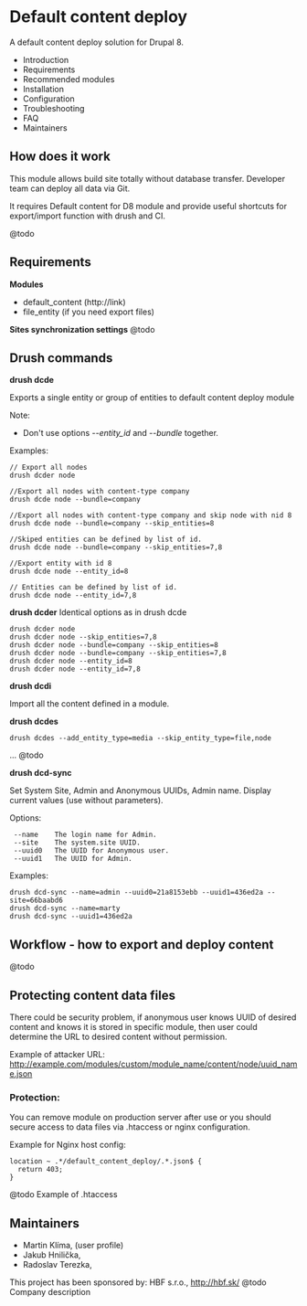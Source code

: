 Default content deploy
======================
A default content deploy solution for Drupal 8.

* Introduction
* Requirements
* Recommended modules
* Installation
* Configuration
* Troubleshooting
* FAQ
* Maintainers
 

How does it work
----------------
This module allows build site totally without database transfer. 
Developer team can deploy all data via Git.

It requires Default content for D8 module and provide useful shortcuts 
for export/import function with drush and CI.

@todo


Requirements
------------
**Modules**
- default_content (http://link)
- file_entity (if you need export files)

**Sites synchronization settings**
@todo


Drush commands
--------------

**drush dcde**

Exports a single entity or group of entities to default content deploy module

Note:
- Don't use options *--entity_id* and *--bundle* together.

Examples:

    // Export all nodes
    drush dcder node
    
    //Export all nodes with content-type company
    drush dcde node --bundle=company
    
    //Export all nodes with content-type company and skip node with nid 8
    drush dcde node --bundle=company --skip_entities=8 
    
    //Skiped entities can be defined by list of id.
    drush dcde node --bundle=company --skip_entities=7,8
    
    //Export entity with id 8
    drush dcde node --entity_id=8
    
    // Entities can be defined by list of id.
    drush dcde node --entity_id=7,8
    

**drush dcder**
Identical options as in drush dcde

    drush dcder node
    drush dcder node --skip_entities=7,8
    drush dcder node --bundle=company --skip_entities=8
    drush dcder node --bundle=company --skip_entities=7,8
    drush dcder node --entity_id=8
    drush dcder node --entity_id=7,8

**drush dcdi**

Import all the content defined in a module.

**drush dcdes**

    drush dcdes --add_entity_type=media --skip_entity_type=file,node
...
@todo

**drush dcd-sync**

Set System Site, Admin and Anonymous UUIDs, Admin name.
Display current values (use without parameters).

Options:

     --name    The login name for Admin.
     --site    The system.site UUID.
     --uuid0   The UUID for Anonymous user.
     --uuid1   The UUID for Admin.

Examples:

    drush dcd-sync --name=admin --uuid0=21a8153ebb --uuid1=436ed2a --site=66baabd6
    drush dcd-sync --name=marty
    drush dcd-sync --uuid1=436ed2a


Workflow - how to export and deploy content
-------------------------------------------

@todo


Protecting content data files
---------------------------
There could be security problem, if anonymous user knows UUID of desired content
and knows it is stored in specific module, then user could determine the URL 
to desired content without permission.

Example of attacker URL: 
http://example.com/modules/custom/module_name/content/node/uuid_name.json

### Protection:
You can remove module on production server after use or you should secure access to data files via .htaccess or nginx configuration.

Example for Nginx host config:

    location ~ .*/default_content_deploy/.*.json$ {
      return 403;
    }

@todo Example of .htaccess

Maintainers
-----------
- Martin Klíma, (user profile)
- Jakub Hnilička,
- Radoslav Terezka,

This project has been sponsored by:
HBF s.r.o., http://hbf.sk/
@todo Company description